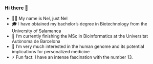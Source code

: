 ### Hi there 👋

  - 🧑🏻 My name is Nel, just Nel
  - 🎓 I have obtained my bachelor’s degree in Biotechnology from the University of Salamanca
  - 🎯 I’m currently finishing the MSc in Bioinformatics at the Universitat Autònoma de Barcelona
  - 🌱 I’m very much interested in the human genome and its potential implications for personalized medicine
  - ⚡ Fun fact: I have an intense fascination with the number 13.

